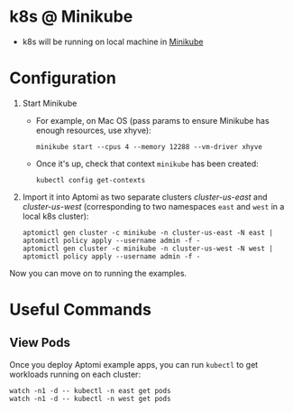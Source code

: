 # k8s @ Minikube
* k8s will be running on local machine in [Minikube](https://github.com/kubernetes/minikube)

# Configuration
1. Start Minikube
    * For example, on Mac OS (pass params to ensure Minikube has enough resources, use xhyve):
      ```
      minikube start --cpus 4 --memory 12288 --vm-driver xhyve
      ```
    * Once it's up, check that context `minikube` has been created:
      ```
      kubectl config get-contexts
      ```   
   
2. Import it into Aptomi as two separate clusters *cluster-us-east* and *cluster-us-west* (corresponding to two namespaces `east` and `west` in a local k8s cluster):
    ```
    aptomictl gen cluster -c minikube -n cluster-us-east -N east | aptomictl policy apply --username admin -f -
    aptomictl gen cluster -c minikube -n cluster-us-west -N west | aptomictl policy apply --username admin -f -
    ```

Now you can move on to running the examples.

# Useful Commands

## View Pods
Once you deploy Aptomi example apps, you can run `kubectl` to get workloads running on each cluster: 
```
watch -n1 -d -- kubectl -n east get pods
watch -n1 -d -- kubectl -n west get pods
```
